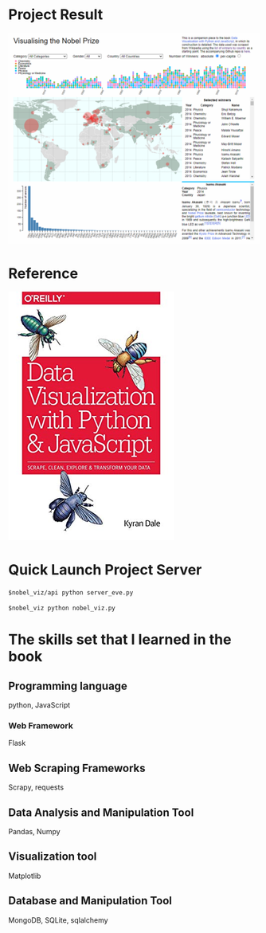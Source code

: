 # Project Result
![Visualising the Nobel Prize](./img/Visualising_the_Nobel_Prize.png)
# Reference
![Reference](./img/Data_Visualization_with_Python_and_JavaScript.jpg)
# Quick Launch Project Server
`$nobel_viz/api python server_eve.py`

`$nobel_viz python nobel_viz.py`
# The skills set that I learned in the book
## Programming language
python, JavaScript
### Web Framework
Flask
## Web Scraping Frameworks
Scrapy, requests
## Data Analysis and Manipulation Tool
Pandas, Numpy
## Visualization tool
Matplotlib
## Database and Manipulation Tool
MongoDB, SQLite, sqlalchemy